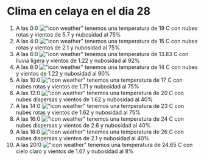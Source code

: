 # Clima en celaya en el dia 28

1. A las 0:0 !["icon weather"](http://openweathermap.org/img/w/04n.png) tenemos una temperatura de 19 C con nubes rotas y  vientos de 5.7 y nubosidad al 75%
1. A las 4:0 !["icon weather"](http://openweathermap.org/img/w/04n.png) tenemos una temperatura de 15 C con nubes rotas y  vientos de 2.1 y nubosidad al 75%
1. A las 6:0 !["icon weather"](http://openweathermap.org/img/w/10n.png) tenemos una temperatura de 13.83 C con lluvia ligera y  vientos de 1.22 y nubosidad al 92%
1. A las 8:0 !["icon weather"](http://openweathermap.org/img/w/04n.png) tenemos una temperatura de 14 C con nubes y  vientos de 1.22 y nubosidad al 90%
1. A las 10:0 !["icon weather"](http://openweathermap.org/img/w/04d.png) tenemos una temperatura de 17 C con nubes rotas y  vientos de 1.71 y nubosidad al 75%
1. A las 12:0 !["icon weather"](http://openweathermap.org/img/w/03d.png) tenemos una temperatura de 20 C con nubes dispersas y  vientos de 1.62 y nubosidad al 40%
1. A las 14:0 !["icon weather"](http://openweathermap.org/img/w/04d.png) tenemos una temperatura de 23 C con nubes rotas y  vientos de 1.62 y nubosidad al 75%
1. A las 16:0 !["icon weather"](http://openweathermap.org/img/w/03d.png) tenemos una temperatura de 24 C con nubes dispersas y  vientos de 2.6 y nubosidad al 40%
1. A las 18:0 !["icon weather"](http://openweathermap.org/img/w/03d.png) tenemos una temperatura de 26 C con nubes dispersas y  vientos de 2.1 y nubosidad al 40%
1. A las 20:0 !["icon weather"](http://openweathermap.org/img/w/02n.png) tenemos una temperatura de 24.65 C con cielo claro y  vientos de 1.67 y nubosidad al 8%
